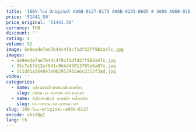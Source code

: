 ```yaml
---
title: '100% ใหม่ Original A06B-0127-B175 A06B-0235-B605 # S000 A06B-0268-B705 เซอร์โวมอเตอร์'
price: '51441.50'
price_original: '51441.50'
currency: THB
discount: ''
rating: 4
volume: 92
image: Se9eade7ae7b44c4f8cf1dfd2ff982a47c.jpg
images:
  - Se9eade7ae7b44c4f8cf1dfd2ff982a47c.jpg
  - S5c7a67d12ef041c0bb345013785b6a87s.jpg
  - S11dd1a2640434962952965a6c2352f3ad.jpg
video: ''
categories:
  - name: อุปกรณ์อิเล็กทรอนิกส์และเครื่อง
    slug: ปกรณ-เล-กทรอน-กส-และเคร
  - name: อิเล็กทรอนิกส์ การผลิต เครื่องจักร
    slug: เล-กทรอน-กส-การผล-เคร
slug: 100-ใหม-original-a06b-0127
encode: okzdQgI
lang: th
---
```

  